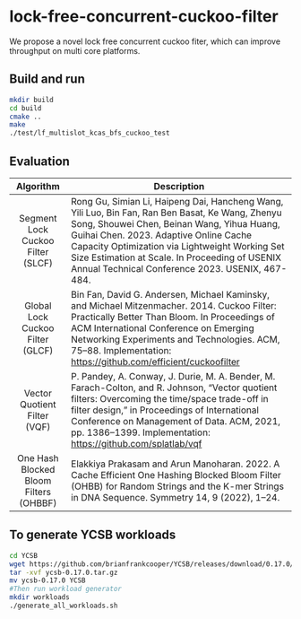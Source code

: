 # lock-free-concurrent-cuckoo-filter
We propose a novel lock free concurrent cuckoo fiter, which can improve throughput on multi core platforms.
  
## Build and run
```sh
mkdir build
cd build
cmake ..
make
./test/lf_multislot_kcas_bfs_cuckoo_test
```

## Evaluation
|Algorithm| Description|
|:----:|----|
|Segment Lock Cuckoo Filter (SLCF)|Rong Gu, Simian Li, Haipeng Dai, Hancheng Wang, Yili Luo, Bin Fan, Ran Ben Basat, Ke Wang, Zhenyu Song, Shouwei Chen, Beinan Wang, Yihua Huang, Guihai Chen. 2023. Adaptive Online Cache Capacity Optimization via Lightweight Working Set Size Estimation at Scale. In Proceeding of USENIX Annual Technical Conference 2023. USENIX, 467-484.|
|Global Lock Cuckoo Filter (GLCF)|Bin Fan, David G. Andersen, Michael Kaminsky, and Michael Mitzenmacher. 2014. Cuckoo Filter: Practically Better Than Bloom. In Proceedings of ACM International Conference on Emerging Networking Experiments and Technologies. ACM, 75–88. Implementation: https://github.com/efficient/cuckoofilter|
|Vector Quotient Filter (VQF)|P. Pandey, A. Conway, J. Durie, M. A. Bender, M. Farach-Colton, and R. Johnson, “Vector quotient filters: Overcoming the time/space trade-off in filter design,” in Proceedings of International Conference on Management of Data. ACM, 2021, pp. 1386–1399. Implementation: https://github.com/splatlab/vqf|
|One Hash Blocked Bloom Filters (OHBBF)|Elakkiya Prakasam and Arun Manoharan. 2022. A Cache Efficient One Hashing Blocked Bloom Filter (OHBB) for Random Strings and the K-mer Strings in DNA Sequence. Symmetry 14, 9 (2022), 1–24.|


## To generate YCSB workloads
```sh
cd YCSB
wget https://github.com/brianfrankcooper/YCSB/releases/download/0.17.0/ycsb-0.17.0.tar.gz
tar -xvf ycsb-0.17.0.tar.gz
mv ycsb-0.17.0 YCSB
#Then run workload generator
mkdir workloads
./generate_all_workloads.sh
```